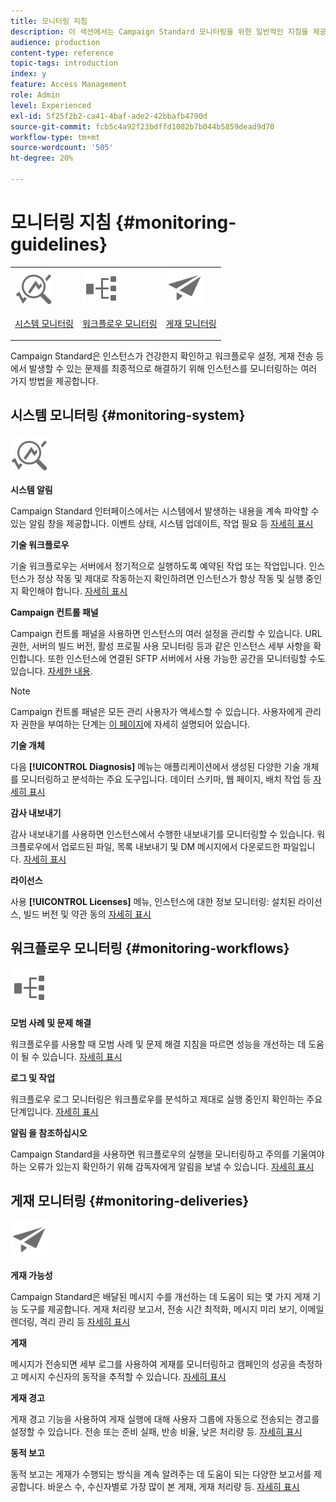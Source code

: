 ```yaml
---
title: 모니터링 지침
description: 이 섹션에서는 Campaign Standard 모니터링을 위한 일반적인 지침을 제공합니다.
audience: production
content-type: reference
topic-tags: introduction
index: y
feature: Access Management
role: Admin
level: Experienced
exl-id: 5f25f2b2-ca41-4baf-ade2-42bbafb4790d
source-git-commit: fcb5c4a92f23bdffd1082b7b044b5859dead9d70
workflow-type: tm+mt
source-wordcount: '505'
ht-degree: 20%

---
```


# 모니터링 지침 {#monitoring-guidelines}

<table>
<tr><td><img src="assets/do-not-localize/icon_system.svg" width="60px"><p><a href="#monitoring-system">시스템 모니터링</a></p></td>
<td><img src="assets/do-not-localize/icon_workflows.svg" width="60px"><p><a href="#moniroting-workflows">워크플로우 모니터링</a></p></td>
<td><img src="assets/do-not-localize/icon_send.svg" width="60px"><p><a href="#monitoring-deliveries">게재 모니터링</a></p></td></tr>
</table>

Campaign Standard은 인스턴스가 건강한지 확인하고 워크플로우 설정, 게재 전송 등에서 발생할 수 있는 문제를 최종적으로 해결하기 위해 인스턴스를 모니터링하는 여러 가지 방법을 제공합니다.

## 시스템 모니터링 {#monitoring-system}

<img src="assets/do-not-localize/icon_system.svg" width="60px">

**시스템 알림**

Campaign Standard 인터페이스에서는 시스템에서 발생하는 내용을 계속 파악할 수 있는 알림 창을 제공합니다. 이벤트 상태, 시스템 업데이트, 작업 필요 등 [자세히 표시](../../start/using/interface-description.md#top-bar)


**기술 워크플로우**

기술 워크플로우는 서버에서 정기적으로 실행하도록 예약된 작업 또는 작업입니다. 인스턴스가 정상 작동 및 제대로 작동하는지 확인하려면 인스턴스가 항상 작동 및 실행 중인지 확인해야 합니다. [자세히 표시](../../administration/using/technical-workflows.md)

**Campaign 컨트롤 패널**

Campaign 컨트롤 패널을 사용하면 인스턴스의 여러 설정을 관리할 수 있습니다. URL 권한, 서버의 빌드 버전, 활성 프로필 사용 모니터링 등과 같은 인스턴스 세부 사항을 확인합니다. 또한 인스턴스에 연결된 SFTP 서버에서 사용 가능한 공간을 모니터링할 수도 있습니다. [자세한 내용](https://experienceleague.adobe.com/docs/control-panel/using/control-panel-home.html?lang=ko).

>[!NOTE]
>
>Campaign 컨트롤 패널은 모든 관리 사용자가 액세스할 수 있습니다. 사용자에게 관리자 권한을 부여하는 단계는 [이 페이지](https://experienceleague.adobe.com/docs/control-panel/using/discover-control-panel/managing-permissions.html?lang=ko#discover-control-panel)에 자세히 설명되어 있습니다.

**기술 개체**

다음 **[!UICONTROL Diagnosis]** 메뉴는 애플리케이션에서 생성된 다양한 기술 개체를 모니터링하고 분석하는 주요 도구입니다. 데이터 스키마, 웹 페이지, 배치 작업 등 [자세히 표시](../../developing/using/monitoring-data-model-changes.md)

**감사 내보내기**

감사 내보내기를 사용하면 인스턴스에서 수행한 내보내기를 모니터링할 수 있습니다. 워크플로우에서 업로드된 파일, 목록 내보내기 및 DM 메시지에서 다운로드한 파일입니다.
[자세히 표시](../../administration/using/auditing-export-logs.md)

**라이선스**

사용 **[!UICONTROL Licenses]** 메뉴, 인스턴스에 대한 정보 모니터링: 설치된 라이선스, 빌드 버전 및 약관 동의
[자세히 표시](../../administration/using/licenses.md)

## 워크플로우 모니터링 {#monitoring-workflows}

<img src="assets/do-not-localize/icon_workflows.svg" width="60px">

**모범 사례 및 문제 해결**

워크플로우를 사용할 때 모범 사례 및 문제 해결 지침을 따르면 성능을 개선하는 데 도움이 될 수 있습니다.
[자세히 표시](../../automating/using/best-practices-workflows.md)

**로그 및 작업**

워크플로우 로그 모니터링은 워크플로우를 분석하고 제대로 실행 중인지 확인하는 주요 단계입니다.
[자세히 표시](../../automating/using/monitoring-workflow-execution.md#workflow-log-and-tasks)

**알림 을 참조하십시오**

Campaign Standard을 사용하면 워크플로우의 실행을 모니터링하고 주의를 기울여야 하는 오류가 있는지 확인하기 위해 감독자에게 알림을 보낼 수 있습니다.
[자세히 표시](../../automating/using/monitoring-workflow-execution.md#error-management)

## 게재 모니터링 {#monitoring-deliveries}

<img src="assets/do-not-localize/icon_send.svg" width="60px">

**게재 가능성**

Campaign Standard은 배달된 메시지 수를 개선하는 데 도움이 되는 몇 가지 게재 기능 도구를 제공합니다. 게재 처리량 보고서, 전송 시간 최적화, 메시지 미리 보기, 이메일 렌더링, 격리 관리 등
[자세히 표시](../../sending/using/about-deliverability.md)

**게재**

메시지가 전송되면 세부 로그를 사용하여 게재를 모니터링하고 캠페인의 성공을 측정하고 메시지 수신자의 동작을 추적할 수 있습니다.
[자세히 표시](../../sending/using/monitoring-a-delivery.md)

**게재 경고**

게재 경고 기능을 사용하여 게재 실행에 대해 사용자 그룹에 자동으로 전송되는 경고를 설정할 수 있습니다. 전송 또는 준비 실패, 반송 비율, 낮은 처리량 등.
[자세히 표시](../../sending/using/receiving-alerts-when-failures-happen.md)

**동적 보고**

동적 보고는 게재가 수행되는 방식을 계속 알려주는 데 도움이 되는 다양한 보고서를 제공합니다. 바운스 수, 수신자별로 가장 많이 본 게재, 게재 처리량 등.
[자세히 표시](../../reporting/using/about-dynamic-reports.md)
